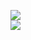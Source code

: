 [![](https://img.shields.io/badge/Made%20With-Github%20Spray-lightgrey.svg?style=for-the-badge&logo=github)](https://github.com/Annihil/github-spray#21502)  
[![](https://i.imgur.com/2DrTn0Z.gif)](https://github.com/Annihil/github-spray)